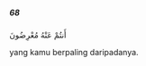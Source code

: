 ##### 68

<span class="ayah">أَنتُمْ عَنْهُ مُعْرِضُونَ</span>

<span class="ayah_translation">yang kamu berpaling daripadanya.</span>
